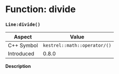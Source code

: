 
# Function: divide
### `Line:divide()`

| Aspect | Value |
| --- | --- |
| C++ Symbol | `kestrel::math::operator/()` |
| Introduced | 0.8.0 |

**Description**


